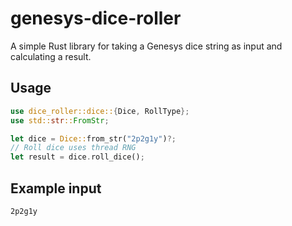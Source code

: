 # genesys-dice-roller

A simple Rust library for taking a Genesys dice string as input and calculating a result.

## Usage

```rust
use dice_roller::dice::{Dice, RollType};
use std::str::FromStr;

let dice = Dice::from_str("2p2g1y")?;
// Roll dice uses thread RNG
let result = dice.roll_dice();
```

## Example input

```
2p2g1y
```

